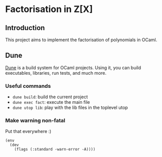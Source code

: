 # Factorisation in Z[X]

## Introduction 
This project aims to implement the factorisation of polynomials in OCaml. 

## Dune 
[Dune](https://dune.build/) is a build system for OCaml projects. Using it, you can build executables, libraries, run tests, and much more.
### Useful commands
- `dune build`: build the current project
- `dune exec fact`: execute the main file
- `dune utop lib`: play with the lib files in the toplevel utop

### Make warning non-fatal 
Put that everywhere :)
```dune
(env
  (dev
    (flags (:standard -warn-error -A))))
```